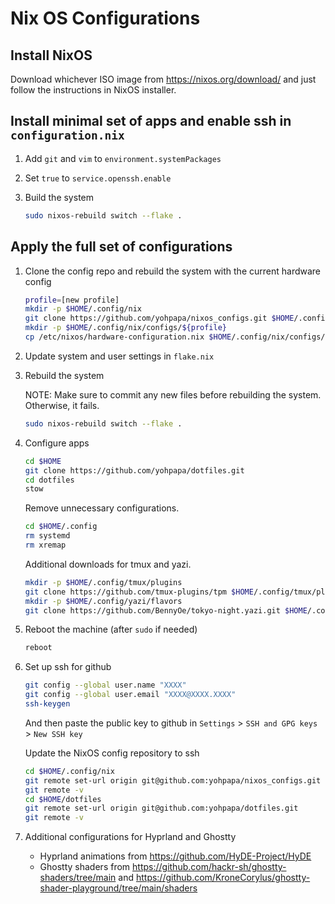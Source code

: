 # Nix OS Configurations

## Install NixOS

Download whichever ISO image from https://nixos.org/download/ and just follow the instructions in NixOS installer.

## Install minimal set of apps and enable ssh in `configuration.nix`

1. Add `git` and `vim` to `environment.systemPackages`

2. Set `true` to `service.openssh.enable`

3. Build the system

   ```sh
   sudo nixos-rebuild switch --flake .
   ```

## Apply the full set of configurations

1. Clone the config repo and rebuild the system with the current hardware config

   ```sh
   profile=[new profile]
   mkdir -p $HOME/.config/nix
   git clone https://github.com/yohpapa/nixos_configs.git $HOME/.config/nix
   mkdir -p $HOME/.config/nix/configs/${profile}
   cp /etc/nixos/hardware-configuration.nix $HOME/.config/nix/configs/${profile}
   ```

2. Update system and user settings in `flake.nix`

3. Rebuild the system

   NOTE: Make sure to commit any new files before rebuilding the system. Otherwise, it fails.

   ```sh
   sudo nixos-rebuild switch --flake .
   ```

4. Configure apps

   ```sh
   cd $HOME
   git clone https://github.com/yohpapa/dotfiles.git
   cd dotfiles
   stow
   ```

   Remove unnecessary configurations.

   ```sh
   cd $HOME/.config
   rm systemd
   rm xremap
   ```

   Additional downloads for tmux and yazi.

   ```sh
   mkdir -p $HOME/.config/tmux/plugins
   git clone https://github.com/tmux-plugins/tpm $HOME/.config/tmux/plugins/tpm
   mkdir -p $HOME/.config/yazi/flavors
   git clone https://github.com/BennyOe/tokyo-night.yazi.git $HOME/.config/yazi/flavors/tokyo-night.yazi
   ```

5. Reboot the machine (after `sudo` if needed)

   ```sh
   reboot
   ```

6. Set up ssh for github

   ```sh
   git config --global user.name "XXXX"
   git config --global user.email "XXXX@XXXX.XXXX"
   ssh-keygen
   ```

   And then paste the public key to github in `Settings` > `SSH and GPG keys` > `New SSH key`

   Update the NixOS config repository to ssh

   ```sh
   cd $HOME/.config/nix
   git remote set-url origin git@github.com:yohpapa/nixos_configs.git
   git remote -v
   cd $HOME/dotfiles
   git remote set-url origin git@github.com:yohpapa/dotfiles.git
   git remote -v
   ```

7. Additional configurations for Hyprland and Ghostty
   - Hyprland animations from https://github.com/HyDE-Project/HyDE
   - Ghostty shaders from https://github.com/hackr-sh/ghostty-shaders/tree/main and https://github.com/KroneCorylus/ghostty-shader-playground/tree/main/shaders
